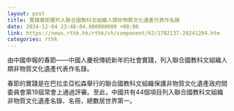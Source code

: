 ```yaml
---
layout: post
title: 實踐春節獲列入聯合國教科文組織人類非物質文化遺產代表作名錄
date: 2024-12-04 23:48:04.000000000 +08:00
link: https://news.rthk.hk/rthk/ch/component/k2/1782137-20241204.htm
categories: rthk
---
```


由中國申報的春節——中國人慶祝傳統新年的社會實踐，列入聯合國教科文組織人類非物質文化遺產代表作名錄。

春節的實踐是在巴拉圭亞松森舉行的聯合國教科文組織保護非物質文化遺產政府間委員會第19屆常會上通過評審。至此，中國共有44個項目列入聯合國教科文組織非物質文化遺產名錄、名冊，總數居世界第一。

